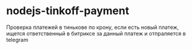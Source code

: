 # nodejs-tinkoff-payment

Проверка платежей в тинькове по крону, если есть новый платеж, ищется ответственный в битриксе за данный платеж и отпраляется в telegram

